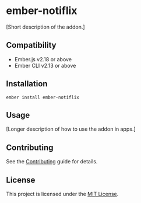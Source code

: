 ember-notiflix
==============================================================================

[Short description of the addon.]


Compatibility
------------------------------------------------------------------------------

* Ember.js v2.18 or above
* Ember CLI v2.13 or above


Installation
------------------------------------------------------------------------------

```
ember install ember-notiflix
```


Usage
------------------------------------------------------------------------------

[Longer description of how to use the addon in apps.]


Contributing
------------------------------------------------------------------------------

See the [Contributing](CONTRIBUTING.md) guide for details.


License
------------------------------------------------------------------------------

This project is licensed under the [MIT License](LICENSE.md).
